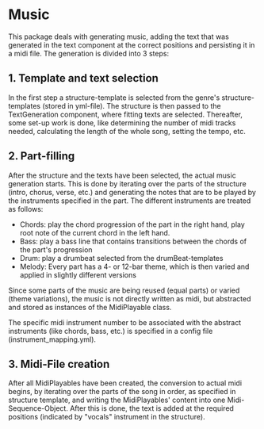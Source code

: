 <!--
  * @author Benjamin Frahm
  * @reviewer Malte Richert
 -->

# Music

This package deals with generating music, adding the text that was generated in the text component at the correct positions and persisting it in a midi file.
The generation is divided into 3 steps:

## 1. Template and text selection

In the first step a structure-template is selected from the genre's structure-templates (stored in yml-file).
The structure is then passed to the TextGeneration component, where fitting texts are selected.
Thereafter, some set-up work is done, like determining the number of midi tracks needed, calculating the length of the whole song, setting the tempo, etc.

## 2. Part-filling

After the structure and the texts have been selected, the actual music generation starts.
This is done by iterating over the parts of the structure (intro, chorus, verse, etc.) and generating the notes that are to be played by the instruments specified in the part.
The different instruments are treated as follows:

-   Chords: play the chord progression of the part in the right hand, play root note of the current chord in the left hand.
-   Bass: play a bass line that contains transitions between the chords of the part's progression
-   Drum: play a drumbeat selected from the drumBeat-templates
-   Melody: Every part has a 4- or 12-bar theme, which is then varied and applied in slightly different versions

Since some parts of the music are being reused (equal parts) or varied (theme variations), the music is not directly written as midi, but abstracted and stored as instances of the MidiPlayable class.

The specific midi instrument number to be associated with the abstract instruments (like chords, bass, etc.) is specified in a config file (instrument_mapping.yml).

## 3. Midi-File creation

After all MidiPlayables have been created, the conversion to actual midi begins, by iterating over the parts of the song in order, as specified in structure template, and writing the MidiPlayables' content into one Midi-Sequence-Object.
After this is done, the text is added at the required positions (indicated by "vocals" instrument in the structure).
